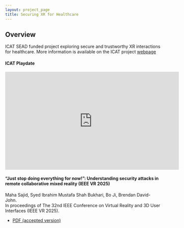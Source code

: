 ```yaml
---
layout: project_page
title: Securing XR for Healthcare
---
```


## Overview

ICAT SEAD funded project exploring secure and trustworthy XR interactions for healthcare. More information is available on the ICAT project [webpage](https://icat.vt.edu/projects/2023-2024/major/securing-trustworthy-xr-interactions-through-human-machine-netwo.html)

#### ICAT Playdate
<iframe width="560" height="315" src="https://www.youtube.com/embed/eRCTBGSFY2Y" frameborder="0" allow="autoplay; encrypted-media" allowfullscreen></iframe>

#### “Just stop doing everything for now!”: Understanding security attacks in remote collaborative mixed reality (IEEE VR 2025)

Maha Sajid, Syed Ibrahim Mustafa Shah Bukhari, Bo Ji, Brendan David-John.\
In proceedings of The 32nd IEEE Conference on Virtual Reality and 3D User Interfaces (IEEE VR 2025).

 - [PDF (accepted version)]({{root_url}}/assets/pdfs/2025_IEEE_VR_understanding_security_attack.pdf)